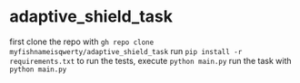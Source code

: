 # adaptive_shield_task
first clone the repo with `gh repo clone myfishnameisqwerty/adaptive_shield_task`
run `pip install -r requirements.txt`
to run the tests, execute `python main.py`
run the task with `python main.py`
